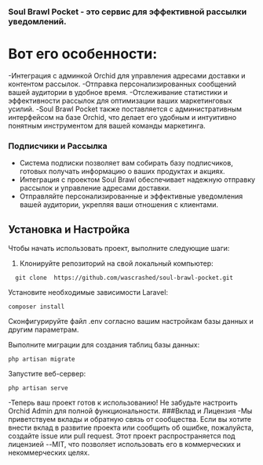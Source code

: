 
### Soul Brawl Pocket - это сервис для эффективной рассылки уведомлений.
  # Вот его особенности:
-Интеграция с админкой Orchid для управления адресами доставки и контентом рассылок.
-Отправка персонализированных сообщений вашей аудитории в удобное время.
-Отслеживание статистики и эффективности рассылок для оптимизации ваших маркетинговых усилий.
-Soul Brawl Pocket также поставляется с административным интерфейсом на базе Orchid, что делает его удобным и интуитивно понятным инструментом для вашей команды маркетинга.


### Подписчики и Рассылка

- Система подписки позволяет вам собирать базу подписчиков, готовых получать информацию о ваших продуктах и акциях.
- Интеграция с проектом Soul Brawl  обеспечивает надежную отправку рассылок и управление адресами доставки.
- Отправляйте персонализированные и эффективные уведомления вашей аудитории, укрепляя ваши отношения с клиентами.

## Установка и Настройка

Чтобы начать использовать проект, выполните следующие шаги:

1. Клонируйте репозиторий на свой локальный компьютер:

``` 
  git clone  https://github.com/wascrashed/soul-brawl-pocket.git
```
Установите необходимые зависимости Laravel:
```
composer install
```
Сконфигурируйте файл .env согласно вашим настройкам базы данных и другим параметрам.

Выполните миграции для создания таблиц базы данных:
```
php artisan migrate
```
Запустите веб-сервер:
```
php artisan serve
```

-Теперь ваш проект готов к использованию! Не забудьте настроить Orchid Admin  для полной функциональности.
###Вклад и Лицензия
-Мы приветствуем вклады и обратную связь от сообщества. Если вы хотите внести вклад в развитие проекта или сообщить об ошибке, пожалуйста, создайте issue или pull request.
Этот проект распространяется под лицензией --MIT, что позволяет использовать его в коммерческих и некоммерческих целях.
